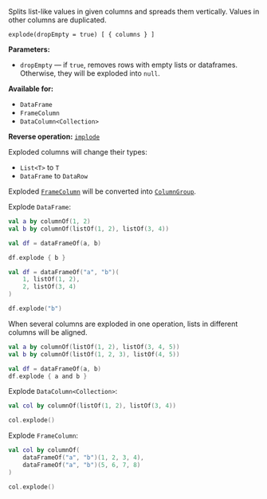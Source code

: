 [//]: # (title: explode)

<!---IMPORT org.jetbrains.kotlinx.dataframe.samples.api.Modify-->

Splits list-like values in given columns and spreads them vertically. Values in other columns are duplicated.

```text
explode(dropEmpty = true) [ { columns } ]
```

**Parameters:**
* `dropEmpty` — if `true`, removes rows with empty lists or dataframes. Otherwise, they will be exploded into `null`.

**Available for:**
* `DataFrame`
* `FrameColumn`
* `DataColumn<Collection>`

**Reverse operation:** [`implode`](implode.md)

Exploded columns will change their types:
* `List<T>` to `T`
* `DataFrame` to `DataRow`

Exploded [`FrameColumn`](DataColumn.md#framecolumn) will be converted into [`ColumnGroup`](DataColumn.md#columngroup).

Explode `DataFrame`:

<!---FUN explode-->
<tabs>
<tab title="Accessors">

```kotlin
val a by columnOf(1, 2)
val b by columnOf(listOf(1, 2), listOf(3, 4))

val df = dataFrameOf(a, b)

df.explode { b }
```

</tab>
<tab title="Strings">

```kotlin
val df = dataFrameOf("a", "b")(
    1, listOf(1, 2),
    2, listOf(3, 4)
)

df.explode("b")
```

</tab></tabs>
<!---END-->

When several columns are exploded in one operation, lists in different columns will be aligned.

<!---FUN explodeSeveral-->

```kotlin
val a by columnOf(listOf(1, 2), listOf(3, 4, 5))
val b by columnOf(listOf(1, 2, 3), listOf(4, 5))

val df = dataFrameOf(a, b)
df.explode { a and b }
```

<!---END-->

Explode `DataColumn<Collection>`:

<!---FUN explodeColumnList-->

```kotlin
val col by columnOf(listOf(1, 2), listOf(3, 4))

col.explode()
```

<!---END-->

Explode `FrameColumn`:

<!---FUN explodeColumnFrames-->

```kotlin
val col by columnOf(
    dataFrameOf("a", "b")(1, 2, 3, 4),
    dataFrameOf("a", "b")(5, 6, 7, 8)
)

col.explode()
```

<!---END-->
